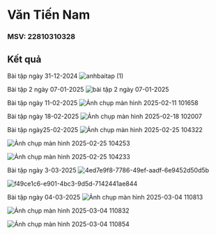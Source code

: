 # Văn Tiến Nam
### MSV: 22810310328
## Kết quả 

Bài tập ngày 31-12-2024
![anhbaitap (1)](https://github.com/user-attachments/assets/61da9914-13de-4ef6-bc92-30b92a9381df)

Bài tập 2 ngày 07-01-2025
![bài tập 2 ngày 07-01-2025](https://github.com/user-attachments/assets/e84750c7-5c77-494f-92bc-01e767e8f692)

Bài tập ngày 11-02-2025
![Ảnh chụp màn hình 2025-02-11 101658](https://github.com/user-attachments/assets/6123ebc7-1ba9-4422-a0e2-8b6241576db2)

Bài tập ngày 18-02-2025
![Ảnh chụp màn hình 2025-02-18 102007](https://github.com/user-attachments/assets/e355b815-7463-46d7-9edd-27f170970788)

Bài tập ngày25-02-2025
![Ảnh chụp màn hình 2025-02-25 104322](https://github.com/user-attachments/assets/d10d930f-eecc-4cb8-85ff-738eb53358ed)

![Ảnh chụp màn hình 2025-02-25 104253](https://github.com/user-attachments/assets/3b31f4c8-02dc-44bb-b4b3-9585e2dda780)

![Ảnh chụp màn hình 2025-02-25 104233](https://github.com/user-attachments/assets/be5acab6-0236-4d32-9a8a-2288878e00ff)

Bài tập ngày 3-03-2025
![4ed7e9f8-7786-49ef-aadf-6e9452d50d5b](https://github.com/user-attachments/assets/ca09a905-ca72-4cd8-9b6d-131574287d13)

![f49ce1c6-e901-4bc3-9d5d-7142441ae844](https://github.com/user-attachments/assets/b8c6bdb1-142a-4f12-ac7c-c3a7445c1c44)

Bài tập ngày 04-03-2025
![Ảnh chụp màn hình 2025-03-04 110813](https://github.com/user-attachments/assets/be5bbea5-ace6-4be1-b8a3-341dd4aecd4d)

![Ảnh chụp màn hình 2025-03-04 110832](https://github.com/user-attachments/assets/53c6675d-bead-44f7-8d58-fa5b8d857acf)

![Ảnh chụp màn hình 2025-03-04 110854](https://github.com/user-attachments/assets/cea31cad-79ce-4055-aa7b-3afa7bdef625)



